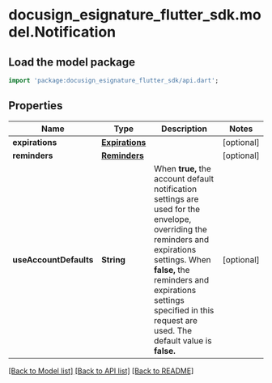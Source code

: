 # docusign_esignature_flutter_sdk.model.Notification

## Load the model package
```dart
import 'package:docusign_esignature_flutter_sdk/api.dart';
```

## Properties
Name | Type | Description | Notes
------------ | ------------- | ------------- | -------------
**expirations** | [**Expirations**](Expirations.md) |  | [optional] 
**reminders** | [**Reminders**](Reminders.md) |  | [optional] 
**useAccountDefaults** | **String** | When **true,** the account default notification settings are used for the envelope, overriding the reminders and expirations settings. When **false,** the reminders and expirations settings specified in this request are used. The default value is **false.** | [optional] 

[[Back to Model list]](../README.md#documentation-for-models) [[Back to API list]](../README.md#documentation-for-api-endpoints) [[Back to README]](../README.md)


